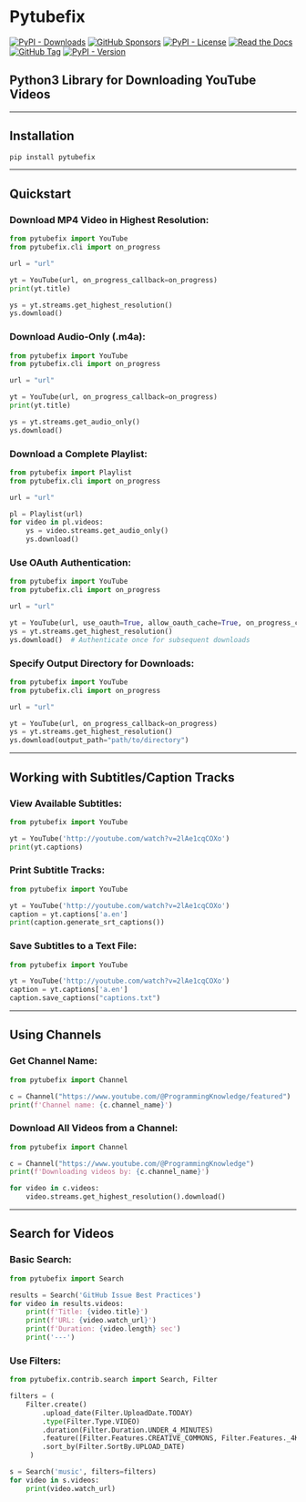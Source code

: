# Pytubefix

[![PyPI - Downloads](https://img.shields.io/pypi/dm/pytubefix)](https://pypi.org/project/pytubefix/)
[![GitHub Sponsors](https://img.shields.io/github/sponsors/juanbindez)](https://github.com/sponsors/juanbindez)
[![PyPI - License](https://img.shields.io/pypi/l/pytubefix)](https://opensource.org/licenses/MIT)
[![Read the Docs](https://img.shields.io/readthedocs/pytubefix)](https://pytubefix.readthedocs.io/)
[![GitHub Tag](https://img.shields.io/github/v/tag/JuanBindez/pytubefix?include_prereleases)](https://github.com/JuanBindez/pytubefix/releases)
[![PyPI - Version](https://img.shields.io/pypi/v/pytubefix)](https://pypi.org/project/pytubefix/)

## Python3 Library for Downloading YouTube Videos

---

## Installation

```bash
pip install pytubefix
```

---

## Quickstart

### Download MP4 Video in Highest Resolution:

```python
from pytubefix import YouTube
from pytubefix.cli import on_progress

url = "url"

yt = YouTube(url, on_progress_callback=on_progress)
print(yt.title)

ys = yt.streams.get_highest_resolution()
ys.download()
```

### Download Audio-Only (.m4a):

```python
from pytubefix import YouTube
from pytubefix.cli import on_progress

url = "url"

yt = YouTube(url, on_progress_callback=on_progress)
print(yt.title)

ys = yt.streams.get_audio_only()
ys.download()
```

### Download a Complete Playlist:

```python
from pytubefix import Playlist
from pytubefix.cli import on_progress

url = "url"

pl = Playlist(url)
for video in pl.videos:
    ys = video.streams.get_audio_only()
    ys.download()
```

### Use OAuth Authentication:

```python
from pytubefix import YouTube
from pytubefix.cli import on_progress

url = "url"

yt = YouTube(url, use_oauth=True, allow_oauth_cache=True, on_progress_callback=on_progress)
ys = yt.streams.get_highest_resolution()
ys.download()  # Authenticate once for subsequent downloads
```

### Specify Output Directory for Downloads:

```python
from pytubefix import YouTube
from pytubefix.cli import on_progress

url = "url"

yt = YouTube(url, on_progress_callback=on_progress)
ys = yt.streams.get_highest_resolution()
ys.download(output_path="path/to/directory")
```

---

## Working with Subtitles/Caption Tracks

### View Available Subtitles:

```python
from pytubefix import YouTube

yt = YouTube('http://youtube.com/watch?v=2lAe1cqCOXo')
print(yt.captions)
```

### Print Subtitle Tracks:

```python
from pytubefix import YouTube

yt = YouTube('http://youtube.com/watch?v=2lAe1cqCOXo')
caption = yt.captions['a.en']
print(caption.generate_srt_captions())
```

### Save Subtitles to a Text File:

```python
from pytubefix import YouTube

yt = YouTube('http://youtube.com/watch?v=2lAe1cqCOXo')
caption = yt.captions['a.en']
caption.save_captions("captions.txt")
```

---

## Using Channels

### Get Channel Name:

```python
from pytubefix import Channel

c = Channel("https://www.youtube.com/@ProgrammingKnowledge/featured")
print(f'Channel name: {c.channel_name}')
```

### Download All Videos from a Channel:

```python
from pytubefix import Channel

c = Channel("https://www.youtube.com/@ProgrammingKnowledge")
print(f'Downloading videos by: {c.channel_name}')

for video in c.videos:
    video.streams.get_highest_resolution().download()
```

---

## Search for Videos

### Basic Search:

```python
from pytubefix import Search

results = Search('GitHub Issue Best Practices')
for video in results.videos:
    print(f'Title: {video.title}')
    print(f'URL: {video.watch_url}')
    print(f'Duration: {video.length} sec')
    print('---')
```

### Use Filters:

```python
from pytubefix.contrib.search import Search, Filter

filters = (
    Filter.create()
        .upload_date(Filter.UploadDate.TODAY)
        .type(Filter.Type.VIDEO)
        .duration(Filter.Duration.UNDER_4_MINUTES)
        .feature([Filter.Features.CREATIVE_COMMONS, Filter.Features._4K])
        .sort_by(Filter.SortBy.UPLOAD_DATE)
     )

s = Search('music', filters=filters)
for video in s.videos:
    print(video.watch_url)
```
